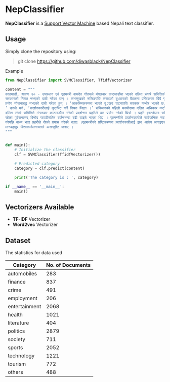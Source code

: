 **NepClassifier**
===================

**NepClassifier** is a [Support Vector Machine](https://en.wikipedia.org/wiki/Support_vector_machine) based Nepali text classifier.


## Usage ##
Simply clone the repository using:

> git clone https://github.com/diwasblack/NepClassifier

Example

```python
from NepClassifier import SVMClassifier, TfidfVectorizer

content = """
काठमाडौं, श्रावण २० - उपप्रधान एवं गृहमन्त्री वामदेव गौतमले मंगलबार काठमाडौंमा भएको दलित संघर्ष समितिको धर्नामा हस्तक्षेप गर्ने 
सरकारको नियत नभएको दाबी गरेका छन् । सभामुखको रुलिङपछि संसदको बुधबारको बैठकमा प्रष्टिकरण दिंदै गृहमन्त्रीले प्रहरीको बल 
प्रयोग योजनाबद्ध नभएको दाबी गरेका हुन् । ‘आकस्मिकरुपमा भएको दु:खद घटनाप्रति सरकार गम्भीर भएको छ, घटनाको छानबिन हुन्छ,
’ उनले भने, ‘प्रदर्शनकारीलाई कुटपिट गर्ने नियत थिएन ।’ संविधानको पहिलो मस्यौदामा दलित अधिकार कटौति भएको भन्दै संयुक्त 
दलित संघर्ष समितिले मंगलबार काठमाडौंमा गरेको प्रदर्शनमा प्रहरीले बल प्रयोग गरेको थियो । प्रहरी हस्तक्षेपमा समितिका संयोजकसमेत 
रहेका पूर्वसभासद् विनोद पहाडीसहित दर्जनभन्दा बढी घाइते भएका थिए । गृहमन्त्रीले प्रदर्शनकारीले सार्वजनिक सवारीमा ढुंगामुढा प्रहार
गरेपछि बाध्य भएर प्रहरीले रोक्ने प्रयास गरेको बताए ।गृहमन्त्रीको प्रष्टिकरणमा प्रदर्शनकारीलाई झन् आक्षेप लगाइएको भन्दै सभासद 
मानबहादुर विश्वकर्मालगायतले असन्तुष्टि जनाए ।
"""


def main():
    # Initialize the classifier
    clf = SVMClassifier(TfidfVectorizer())

    # Predicted category
    category = clf.predict(content)

    print('The category is : ', category)

if __name__ == '__main__':
    main()
```


## Vectorizers Available ##

 - **TF-IDF** Vectorizer
 - **Word2vec** Vectorizer

## Dataset ##
The statistics for data used

| Category      | No. of Documents |
| ------------- | -------------    |
| automobiles   | 283              |
| finance       | 837              |
| crime         | 491              |
| employment    | 206              |
| entertainment | 2068             |
| health        | 1021             |
| literature    | 404              |
| politics      | 2879             |
| society       | 711              |
| sports        | 2052             |
| technology    | 1221             |
| tourism       | 772              |
| others        | 488              |
